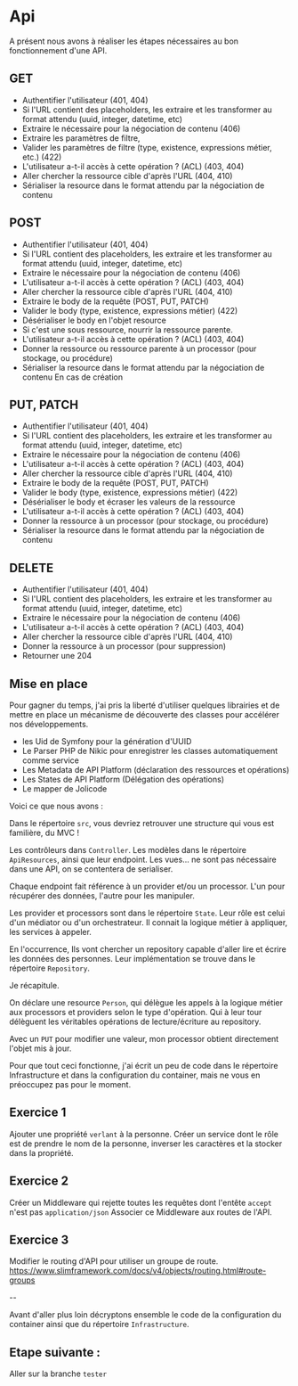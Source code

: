 # Api

A présent nous avons à réaliser les étapes nécessaires au bon fonctionnement d'une API.

## GET

- Authentifier l'utilisateur (401, 404)
- Si l'URL contient des placeholders, les extraire et les transformer au format attendu (uuid, integer, datetime, etc)
- Extraire le nécessaire pour la négociation de contenu (406)
- Extraire les paramètres de filtre, 
- Valider les paramètres de filtre (type, existence, expressions métier, etc.) (422)
- L'utilisateur a-t-il accès à cette opération ? (ACL) (403, 404)
- Aller chercher la ressource cible d'après l'URL (404, 410)
- Sérialiser la resource dans le format attendu par la négociation de contenu

## POST

- Authentifier l'utilisateur (401, 404)
- Si l'URL contient des placeholders, les extraire et les transformer au format attendu (uuid, integer, datetime, etc)
- Extraire le nécessaire pour la négociation de contenu (406)
- L'utilisateur a-t-il accès à cette opération ? (ACL) (403, 404)
- Aller chercher la ressource cible d'après l'URL (404, 410)
- Extraire le body de la requête (POST, PUT, PATCH)
- Valider le body (type, existence, expressions métier) (422)
- Désérialiser le body en l'objet resource
- Si c'est une sous ressource, nourrir la ressource parente.
- L'utilisateur a-t-il accès à cette opération ? (ACL) (403, 404)
- Donner la ressource ou ressource parente à un processor (pour stockage, ou procédure)
- Sérialiser la resource dans le format attendu par la négociation de contenu
  En cas de création

## PUT, PATCH

- Authentifier l'utilisateur (401, 404)
- Si l'URL contient des placeholders, les extraire et les transformer au format attendu (uuid, integer, datetime, etc)
- Extraire le nécessaire pour la négociation de contenu (406)
- L'utilisateur a-t-il accès à cette opération ? (ACL) (403, 404)
- Aller chercher la ressource cible d'après l'URL (404, 410)
- Extraire le body de la requête (POST, PUT, PATCH)
- Valider le body (type, existence, expressions métier) (422)
- Désérialiser le body et écraser les valeurs de la ressource
- L'utilisateur a-t-il accès à cette opération ? (ACL) (403, 404)
- Donner la ressource à un processor (pour stockage, ou procédure)
- Sérialiser la resource dans le format attendu par la négociation de contenu

## DELETE

- Authentifier l'utilisateur (401, 404)
- Si l'URL contient des placeholders, les extraire et les transformer au format attendu (uuid, integer, datetime, etc)
- Extraire le nécessaire pour la négociation de contenu (406)
- L'utilisateur a-t-il accès à cette opération ? (ACL) (403, 404)
- Aller chercher la ressource cible d'après l'URL (404, 410)
- Donner la ressource à un processor (pour suppression)
- Retourner une 204

## Mise en place

Pour gagner du temps, j'ai pris la liberté d'utiliser quelques librairies et de mettre en place un mécanisme de découverte des classes pour accélérer nos développements.

- les Uid de Symfony pour la génération d'UUID
- Le Parser PHP de Nikic pour enregistrer les classes automatiquement comme service
- Les Metadata de API Platform (déclaration des ressources et opérations)
- Les States de API Platform (Délégation des opérations)
- Le mapper de Jolicode

Voici ce que nous avons : 

Dans le répertoire `src`, vous devriez retrouver une structure qui vous est familière, du MVC !

Les contrôleurs dans `Controller`.
Les modèles dans le répertoire `ApiResources`, ainsi que leur endpoint.
Les vues... ne sont pas nécessaire dans une API, on se contentera de serialiser.

Chaque endpoint fait référence à un provider et/ou un processor. 
L'un pour récupérer des données, l'autre pour les manipuler.

Les provider et processors sont dans le répertoire `State`.
Leur rôle est celui d'un médiator ou d'un orchestrateur. 
Il connait la logique métier à appliquer, les services à appeler.

En l'occurrence, Ils vont chercher un repository capable d'aller lire et écrire les données des personnes.
Leur implémentation se trouve dans le répertoire `Repository`.

Je récapitule. 

On déclare une resource `Person`, qui délègue les appels à la logique métier aux processors et providers selon le type d'opération. Qui à leur tour délèguent les véritables opérations de lecture/écriture au repository.

Avec un `PUT` pour modifier une valeur, mon processor obtient directement l'objet mis à jour.

Pour que tout ceci fonctionne, j'ai écrit un peu de code dans le répertoire Infrastructure et dans la configuration du container, mais ne vous en préoccupez pas pour le moment.

## Exercice 1

Ajouter une propriété `verlant` à la personne.
Créer un service dont le rôle est de prendre le nom de la personne, inverser les caractères et la stocker dans la propriété.

## Exercice 2

Créer un Middleware qui rejette toutes les requêtes dont l'entête `accept` n'est pas `application/json`
Associer ce Middleware aux routes de l'API.

## Exercice 3

Modifier le routing d'API pour utiliser un groupe de route.
https://www.slimframework.com/docs/v4/objects/routing.html#route-groups

--

Avant d'aller plus loin décryptons ensemble le code de la configuration du container ainsi que du répertoire `Infrastructure`. 

## Etape suivante :

Aller sur la branche `tester`
